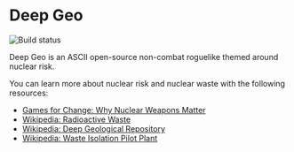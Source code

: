 # Deep Geo

![Build status](https://travis-ci.org/deengames-prototypes/deep-geo.svg)

Deep Geo is an ASCII open-source non-combat roguelike themed around nuclear risk.

You can learn more about nuclear risk and nuclear waste with the following resources:

- [Games for Change: Why Nuclear Weapons Matter](http://www.gamesforchange.org/2016/11/why-were-getting-serious-about-nuclear-weapons-with-epic-orphan)
- [Wikipedia: Radioactive Waste](https://en.wikipedia.org/wiki/Radioactive_waste)
- [Wikipedia: Deep Geological Repository](https://en.wikipedia.org/wiki/Deep_geological_repository)
- [Wikipedia: Waste Isolation Pilot Plant](https://en.wikipedia.org/wiki/Waste_Isolation_Pilot_Plant)
